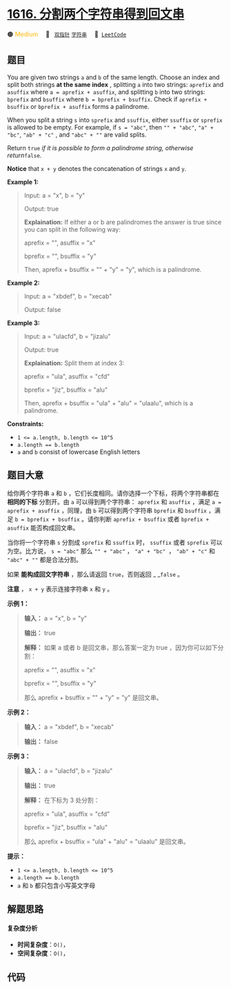 # [1616. 分割两个字符串得到回文串](https://leetcode.com/problems/split-two-strings-to-make-palindrome)

🟠 <font color=#ffb800>Medium</font>&emsp; 🔖&ensp; [`双指针`](/outline/tag/two-pointers.md) [`字符串`](/outline/tag/string.md)&emsp; 🔗&ensp;[`LeetCode`](https://leetcode.com/problems/split-two-strings-to-make-palindrome)

## 题目

You are given two strings `a` and `b` of the same length. Choose an index and
split both strings **at the same index** , splitting `a` into two strings:
`aprefix` and `asuffix` where `a = aprefix + asuffix`, and splitting `b` into
two strings: `bprefix` and `bsuffix` where `b = bprefix + bsuffix`. Check if
`aprefix + bsuffix` or `bprefix + asuffix` forms a palindrome.

When you split a string `s` into `sprefix` and `ssuffix`, either `ssuffix` or
`sprefix` is allowed to be empty. For example, if `s = "abc"`, then `"" +
"abc"`, `"a" + "bc"`, `"ab" + "c"` , and `"abc" + ""` are valid splits.

Return `true` _if it is possible to form_ _a palindrome string, otherwise
return_`false`.

**Notice** that `x + y` denotes the concatenation of strings `x` and `y`.



**Example 1:**

> Input: a = "x", b = "y"
> 
> Output: true
> 
> **Explaination:** If either a or b are palindromes the answer is true since you can split in the following way:
> 
> aprefix = "", asuffix = "x"
> 
> bprefix = "", bsuffix = "y"
> 
> Then, aprefix + bsuffix = "" + "y" = "y", which is a palindrome.

**Example 2:**

> Input: a = "xbdef", b = "xecab"
> 
> Output: false

**Example 3:**

> Input: a = "ulacfd", b = "jizalu"
> 
> Output: true
> 
> **Explaination:** Split them at index 3:
> 
> aprefix = "ula", asuffix = "cfd"
> 
> bprefix = "jiz", bsuffix = "alu"
> 
> Then, aprefix + bsuffix = "ula" + "alu" = "ulaalu", which is a palindrome.

**Constraints:**

  * `1 <= a.length, b.length <= 10^5`
  * `a.length == b.length`
  * `a` and `b` consist of lowercase English letters


## 题目大意

给你两个字符串 `a` 和 `b` ，它们长度相同。请你选择一个下标，将两个字符串都在 **相同的下标** 分割开。由 `a` 可以得到两个字符串：
`aprefix` 和 `asuffix` ，满足 `a = aprefix + asuffix` ，同理，由 `b` 可以得到两个字符串
`bprefix` 和 `bsuffix` ，满足 `b = bprefix + bsuffix` 。请你判断 `aprefix + bsuffix` 或者
`bprefix + asuffix` 能否构成回文串。

当你将一个字符串 `s` 分割成 `sprefix` 和 `ssuffix` 时， `ssuffix` 或者 `sprefix` 可以为空。比方说， `s
= "abc"` 那么 `"" + "abc"` ， `"a" + "bc" `， `"ab" + "c"` 和 `"abc" + ""` 都是合法分割。

如果 **能构成回文字符串** ，那么请返回 `true`，否则返回 _ _`false` 。

**注意** ， `x + y` 表示连接字符串 `x` 和 `y` 。



**示例 1：**

> 
> 
> 
> 
> 
> **输入：** a = "x", b = "y"
> 
> **输出：** true
> 
> **解释：** 如果 a 或者 b 是回文串，那么答案一定为 true ，因为你可以如下分割：
> 
> aprefix = "", asuffix = "x"
> 
> bprefix = "", bsuffix = "y"
> 
> 那么 aprefix + bsuffix = "" + "y" = "y" 是回文串。
> 
> 

**示例 2：**

> 
> 
> 
> 
> 
> **输入：** a = "xbdef", b = "xecab"
> 
> **输出：** false
> 
> 

**示例 3：**

> 
> 
> 
> 
> 
> **输入：** a = "ulacfd", b = "jizalu"
> 
> **输出：** true
> 
> **解释：** 在下标为 3 处分割：
> 
> aprefix = "ula", asuffix = "cfd"
> 
> bprefix = "jiz", bsuffix = "alu"
> 
> 那么 aprefix + bsuffix = "ula" + "alu" = "ulaalu" 是回文串。



**提示：**

  * `1 <= a.length, b.length <= 10^5`
  * `a.length == b.length`
  * `a` 和 `b` 都只包含小写英文字母


## 解题思路

#### 复杂度分析

- **时间复杂度**：`O()`，
- **空间复杂度**：`O()`，

## 代码

```javascript

```